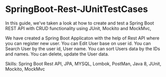 # SpringBoot-Rest-JUnitTestCases

In this guide, we've taken a look at how to create and test a Spring Boot REST API with CRUD functionality using JUnit, Mockito and MockMvc,

We have created a Spring Boot Applicaton with the help of Rest API where you can register new user. You can Edit User base on user id. You can Search User by the user id, 
User name. You can sort Users data by the IDs and names. You can delete, update the User data.

Skills:
Spring Boot Rest API, JPA, MYSQL, Lombok, PostMan, Java 8, JUnit, Mockito, MockMvc
